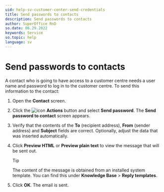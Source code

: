 ```yaml
---
uid: help-sv-customer-center-send-credentials
title: Send passwords to contacts
description: Send passwords to contacts
author: SuperOffice RnD
so.date: 06.29.2022
keywords: Service
so.topic: help
language: sv
---
```


# Send passwords to contacts

A contact who is going to have access to a customer centre needs a user name and password to log in to the customer centre. To send this information to the contact:

1. Open the **Contact** screen.

2. Click the ![icon][img1] **Actions** button and select **Send password**. The **Send password to contact** screen appears.

3. Verify that the contents of the **To** (recipient address), **From** (sender address) and **Subject** fields are correct. Optionally, adjust the data that was inserted automatically.

4. Click **Preview HTML** or **Preview plain text** to view the message that will be sent out.

    > [!TIP]
    > The content of the message is obtained from an installed system template. You can find this under **Knowledge Base** > **Reply templates**.

5. Click **OK**. The email is sent.

<!-- Referenced links -->

<!-- Referenced images -->
[img1]: ../../../../media/icons/btn-menu.png

